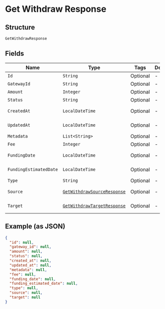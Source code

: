
# Get Withdraw Response

## Structure

`GetWithdrawResponse`

## Fields

| Name | Type | Tags | Description | Getter | Setter |
|  --- | --- | --- | --- | --- | --- |
| `Id` | `String` | Optional | - | String getId() | setId(String id) |
| `GatewayId` | `String` | Optional | - | String getGatewayId() | setGatewayId(String gatewayId) |
| `Amount` | `Integer` | Optional | - | Integer getAmount() | setAmount(Integer amount) |
| `Status` | `String` | Optional | - | String getStatus() | setStatus(String status) |
| `CreatedAt` | `LocalDateTime` | Optional | - | LocalDateTime getCreatedAt() | setCreatedAt(LocalDateTime createdAt) |
| `UpdatedAt` | `LocalDateTime` | Optional | - | LocalDateTime getUpdatedAt() | setUpdatedAt(LocalDateTime updatedAt) |
| `Metadata` | `List<String>` | Optional | - | List<String> getMetadata() | setMetadata(List<String> metadata) |
| `Fee` | `Integer` | Optional | - | Integer getFee() | setFee(Integer fee) |
| `FundingDate` | `LocalDateTime` | Optional | - | LocalDateTime getFundingDate() | setFundingDate(LocalDateTime fundingDate) |
| `FundingEstimatedDate` | `LocalDateTime` | Optional | - | LocalDateTime getFundingEstimatedDate() | setFundingEstimatedDate(LocalDateTime fundingEstimatedDate) |
| `Type` | `String` | Optional | - | String getType() | setType(String type) |
| `Source` | [`GetWithdrawSourceResponse`](../../doc/models/get-withdraw-source-response.md) | Optional | - | GetWithdrawSourceResponse getSource() | setSource(GetWithdrawSourceResponse source) |
| `Target` | [`GetWithdrawTargetResponse`](../../doc/models/get-withdraw-target-response.md) | Optional | - | GetWithdrawTargetResponse getTarget() | setTarget(GetWithdrawTargetResponse target) |

## Example (as JSON)

```json
{
  "id": null,
  "gateway_id": null,
  "amount": null,
  "status": null,
  "created_at": null,
  "updated_at": null,
  "metadata": null,
  "fee": null,
  "funding_date": null,
  "funding_estimated_date": null,
  "type": null,
  "source": null,
  "target": null
}
```

